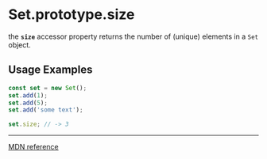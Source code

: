 # Set.prototype.size

the **`size`** accessor property returns the number of (unique) elements in a `Set` object.

## Usage Examples

```js
const set = new Set();
set.add(1);
set.add(5);
set.add('some text');

set.size; // -> 3
```

---

[MDN reference](https://developer.mozilla.org/en-US/docs/Web/JavaScript/Reference/Global_Objects/Set/size)
